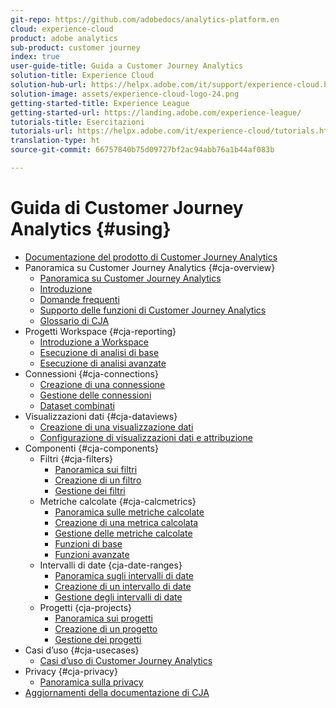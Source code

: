 ```yaml
---
git-repo: https://github.com/adobedocs/analytics-platform.en
cloud: experience-cloud
product: adobe analytics
sub-product: customer journey
index: true
user-guide-title: Guida a Customer Journey Analytics
solution-title: Experience Cloud
solution-hub-url: https://helpx.adobe.com/it/support/experience-cloud.html
solution-image: assets/experience-cloud-logo-24.png
getting-started-title: Experience League
getting-started-url: https://landing.adobe.com/experience-league/
tutorials-title: Esercitazioni
tutorials-url: https://helpx.adobe.com/it/experience-cloud/tutorials.html
translation-type: ht
source-git-commit: 66757840b75d09727bf2ac94abb76a1b44af083b

---
```



# Guida di Customer Journey Analytics {#using}

+ [Documentazione del prodotto di Customer Journey Analytics](getting-started/cja-landing.md)
+ Panoramica su Customer Journey Analytics {#cja-overview}
   + [Panoramica su Customer Journey Analytics](getting-started/cja-overview.md)
   + [Introduzione](getting-started/cja-getting-started.md)
   + [Domande frequenti](getting-started/cja-faq.md)
   + [Supporto delle funzioni di Customer Journey Analytics](getting-started/cja-aa.md)
   + [Glossario di CJA](getting-started/cja-glossary.md)
+ Progetti Workspace {#cja-reporting}
   + [Introduzione a Workspace](projects/workspace-basics.md)
   + [Esecuzione di analisi di base](projects/perform-basic-analysis.md)
   + [Esecuzione di analisi avanzate](projects/perform-adv-analysis.md)
+ Connessioni {#cja-connections}
   + [Creazione di una connessione](connections/create-connection.md)
   + [Gestione delle connessioni](connections/manage-connection.md)
   + [Dataset combinati](connections/combined-dataset.md)
+ Visualizzazioni dati {#cja-dataviews}
   + [Creazione di una visualizzazione dati](data-views/create-dataview.md)
   + [Configurazione di visualizzazioni dati e attribuzione](data-views/configure-dataviews.md)
+ Componenti {#cja-components}
   + Filtri {#cja-filters}
      + [Panoramica sui filtri](components/filters/filters-overview.md)
      + [Creazione di un filtro](components/filters/create-filters.md)
      + [Gestione dei filtri](components/filters/manage-filters.md)
   + Metriche calcolate {#cja-calcmetrics}
      + [Panoramica sulle metriche calcolate](components/calc-metrics/calc-metr-overview.md)
      + [Creazione di una metrica calcolata](components/calc-metrics/create.md)
      + [Gestione delle metriche calcolate](components/calc-metrics/manage.md)
      + [Funzioni di base](components/calc-metrics/cm-functions.md)
      + [Funzioni avanzate](components/calc-metrics/cm-adv-functions.md)
   + Intervalli di date {cja-date-ranges}
      + [Panoramica sugli intervalli di date](components/date-ranges/overview.md)
      + [Creazione di un intervallo di date](components/date-ranges/create.md)
      + [Gestione degli intervalli di date](components/date-ranges/manage.md)
   + Progetti {cja-projects}
      + [Panoramica sui progetti](components/projects/overview.md)
      + [Creazione di un progetto](components/projects/create.md)
      + [Gestione dei progetti](components/projects/manage.md)
+ Casi d’uso {#cja-usecases}
   + [Casi d’uso di Customer Journey Analytics](use-cases/cja-usecases.md)
+ Privacy {#cja-privacy}
   + [Panoramica sulla privacy](privacy/privacy-overview.md)
+ [Aggiornamenti della documentazione di CJA](doc-changes.md)
